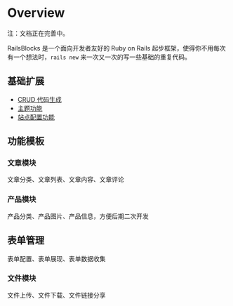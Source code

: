 # Overview

注：文档正在完善中。

RailsBlocks 是一个面向开发者友好的 Ruby on Rails 起步框架，使得你不用每次有一个想法时，`rails new` 来一次又一次的写一些基础的重复代码。

## 基础扩展

* [CRUD 代码生成](crud.md)
* [主题功能](theme-feature.md)
* [站点配置功能](site-settings-feature.md)

## 功能模板

### 文章模块

文章分类、文章列表、文章内容、文章评论

### 产品模块

产品分类、产品图片、产品信息，方便后期二次开发

## 表单管理

表单配置、表单展现、表单数据收集

### 文件模块

文件上传、文件下载、文件链接分享